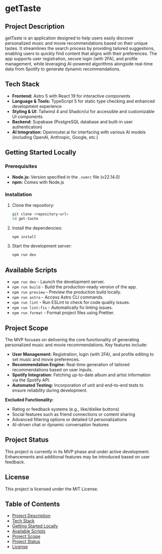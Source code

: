 # getTaste

## Project Description
getTaste is an application designed to help users easily discover personalized music and movie recommendations based on their unique tastes. It streamlines the search process by providing tailored suggestions, enabling users to quickly find content that aligns with their preferences. The app supports user registration, secure login (with 2FA), and profile management, while leveraging AI-powered algorithms alongside real-time data from Spotify to generate dynamic recommendations.

## Tech Stack
- **Frontend:** Astro 5 with React 19 for interactive components
- **Language & Tools:** TypeScript 5 for static type checking and enhanced development experience
- **Styling & UI:** Tailwind 4 and Shadcn/ui for accessible and customizable UI components
- **Backend:** Supabase (PostgreSQL database and built-in user authentication)
- **AI Integration:** Openrouter.ai for interfacing with various AI models (including OpenAI, Anthropic, Google, etc.)

## Getting Started Locally
### Prerequisites
- **Node.js:** Version specified in the `.nvmrc` file (v22.14.0)
- **npm:** Comes with Node.js

### Installation
1. Clone the repository:
   ```bash
   git clone <repository-url>
   cd get-taste
   ```
2. Install the dependencies:
   ```bash
   npm install
   ```
3. Start the development server:
   ```bash
   npm run dev
   ```

## Available Scripts
- `npm run dev` - Launch the development server.
- `npm run build` - Build the production-ready version of the app.
- `npm run preview` - Preview the production build locally.
- `npm run astro` - Access Astro CLI commands.
- `npm run lint` - Run ESLint to check for code quality issues.
- `npm run lint:fix` - Automatically fix linting issues.
- `npm run format` - Format project files using Prettier.

## Project Scope
The MVP focuses on delivering the core functionality of generating personalized music and movie recommendations. Key features include:
- **User Management:** Registration, login (with 2FA), and profile editing to set music and movie preferences.
- **Recommendation Engine:** Real-time generation of tailored recommendations based on user inputs.
- **Spotify Integration:** Fetching up-to-date album and artist information via the Spotify API.
- **Automated Testing:** Incorporation of unit and end-to-end tests to ensure reliability during development.

**Excluded Functionality:**
- Rating or feedback systems (e.g., like/dislike buttons)
- Social features such as friend connections or content sharing
- Advanced filtering options or detailed UI personalizations
- AI-driven chat or dynamic conversation features

## Project Status
This project is currently in its MVP phase and under active development. Enhancements and additional features may be introduced based on user feedback.

## License
This project is licensed under the MIT License.

## Table of Contents
- [Project Description](#project-description)
- [Tech Stack](#tech-stack)
- [Getting Started Locally](#getting-started-locally)
- [Available Scripts](#available-scripts)
- [Project Scope](#project-scope)
- [Project Status](#project-status)
- [License](#license)
